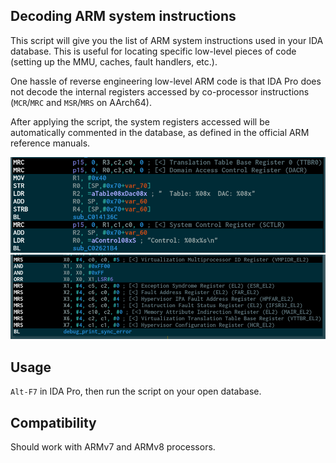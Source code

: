 ## Decoding ARM system instructions

This script will give you the list of ARM system instructions used in your IDA
database. This is useful for locating specific low-level pieces of code
(setting up the MMU, caches, fault handlers, etc.).

One hassle of reverse engineering low-level ARM code is that IDA Pro does not
decode the internal registers accessed by co-processor instructions
(``MCR``/``MRC`` and ``MSR``/``MRS`` on AArch64).

After applying the script, the system registers accessed will be automatically
commented in the database, as defined in the official ARM reference manuals.


![AArch32 decoding](/img/aarch32_hl.png)
![AArch64 decoding](/img/aarch64_hl.png)

## Usage

``Alt-F7`` in IDA Pro, then run the script on your open database.

## Compatibility

Should work with ARMv7 and ARMv8 processors.
